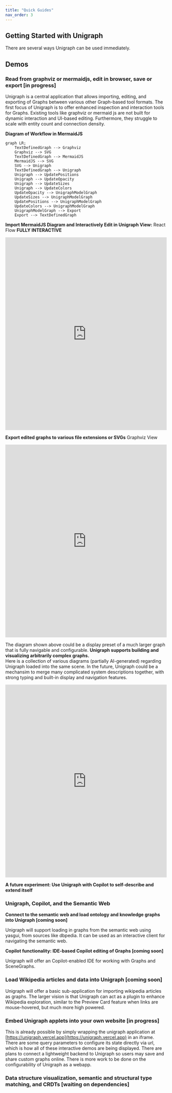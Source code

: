 ```yaml
---
title: "Quick Guides"
nav_order: 3
---
```


## Getting Started with Unigraph

There are several ways Unigraph can be used immediately.

## Demos

### Read from graphviz or mermaidjs, edit in browser, save or export [in progress]

Unigraph is a central application that allows importing, editing, and exporting of Graphs between various other Graph-based tool formats. The first focus of Unigraph is to offer enhanced inspection and interaction tools for Graphs. Existing tools like graphviz or mermaid js are not built for dynamic interaction and UI-based editing. Furthermore, they struggle to scale with entity count and connection density.

**Diagram of Workflow in MermaidJS**

```mermaid
graph LR;
    TextDefinedGraph --> Graphviz
    Graphviz --> SVG
    TextDefinedGraph --> MermaidJS
    MermaidJS --> SVG
    SVG --> Unigraph
    TextDefinedGraph --> Unigraph
    Unigraph --> UpdatePositions
    Unigraph --> UpdateOpacity
    Unigraph --> UpdateSizes
    Unigraph --> UpdateColors
    UpdateOpacity --> UnigraphModelGraph
    UpdateSizes --> UnigraphModelGraph
    UpdatePositions --> UnigraphModelGraph
    UpdateColors --> UnigraphModelGraph
    UnigraphModelGraph --> Export
    Export --> TextDefinedGraph
```

**Import MermaidJS Diagram and Interactively Edit in Unigraph View:** React Flow **FULLY INTERACTIVE**

<iframe src="http://localhost:3000/?graph=graphManagementWorkflowDiagram&view=ReactFlow&layout=dot&showOptionsPanel=false&showGraphLayoutToolbar=false&showLegendBars=false&showRenderConfig=false&showToolbar=false" width="100%" height="600px" style="border: none;"></iframe>

**Export edited graphs to various file extensions or SVGs**
Graphviz View

<iframe src="http://localhost:3000/?graph=graphManagementWorkflowDiagram&view=Graphviz&layout=dot&showOptionsPanel=false&showGraphLayoutToolbar=false&showLegendBars=false&showRenderConfig=false&showToolbar=false" width="100%" height="600px" style="border: none;"></iframe>

The diagram shown above could be a display preset of a much larger graph that is fully navigable and configurable.
**Unigraph supports building and visualizing arbitrarily complex graphs.**<br>
Here is a collection of various diagrams (partially AI-generated) regarding Unigraph loaded into the same scene. In the future, Unigraph could be a mechansim to merge many complicated system descriptions together, with strong typing and built-in display and navigation features.

<iframe src="http://localhost:3000/?graph=graphManagementWorkflowDiagram2" width="100%" height="600px" style="border: none;"></iframe>

**A future experiment: Use Unigraph with Copilot to self-describe and extend itself**

### Unigraph, Copilot, and the Semantic Web

**Connect to the semantic web and load ontology and knowledge graphs into Unigraph [coming soon]**

Unigraph will support loading in graphs from the semantic web using yasgui, from sources like dbpedia.
It can be used as an interactive client for navigating the semantic web.

**Copilot functionality: IDE-based Copilot editing of Graphs [coming soon]**

Unigraph will offer an Copilot-enabled IDE for working with Graphs and SceneGraphs.

### Load Wikipedia articles and data into Unigraph [coming soon]

Unigraph will offer a basic sub-application for importing wikipedia articles as graphs. The larger vision is that Unigraph can act as a plugin to enhance Wikipedia exploration, similar to the Preview Card feature when links are mouse-hovered, but much more high powered.

### Embed Unigraph applets into your own website [in progress]

This is already possible by simply wrapping the unigraph application at [https://unigraph.vercel.app](https://unigraph.vercel.app) in an iframe. There are some query parameters to configure its state directly via url, which is how all of these interactive demos are being displayed. There are plans to connect a lightweight backend to Unigraph so users may save and share custom graphs online. There is more work to be done on the configurability of Unigraph as a webapp.

### Data structure visualization, semantic and structural type matching, and CRDTs [waiting on dependencies]
